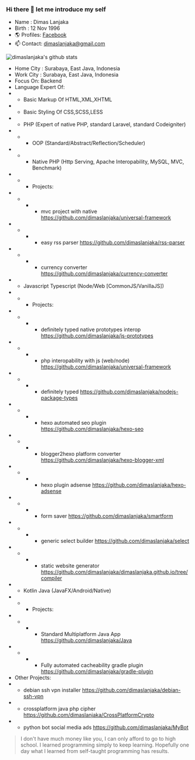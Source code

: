 ### Hi there 👋 let me introduce my self

- Name : Dimas Lanjaka 
- Birth : 12 Nov 1996 
- 🌎 Profiles: [Facebook](https://facebook.com/dimaslanjaka1)
- 📫 Contact: [dimaslanjaka@gmail.com](mailto:dimaslanjaka@gmail.com)

![dimaslanjaka's github stats](https://github-readme-stats.vercel.app/api?username=dimaslanjaka&show_icons=true&custom_title=dimaslanjaka%27s%20GitHub%20Stats:)
- Home City : Surabaya, East Java, Indonesia 
- Work City : Surabaya, East Java, Indonesia
- Focus On: Backend
- Language Expert Of:
- - Basic Markup Of HTML,XML,XHTML
- - Basic Styling Of CSS,SCSS,LESS
- - PHP (Expert of native PHP, standard Laravel, standard Codeigniter)
- - - OOP (Standard/Abstract/Reflection/Scheduler)
- - - Native PHP (Http Serving, Apache Interopability, MySQL, MVC, Benchmark)
- - - Projects:
- - - - mvc project with native https://github.com/dimaslanjaka/universal-framework
- - - - easy rss parser https://github.com/dimaslanjaka/rss-parser
- - - - currency converter https://github.com/dimaslanjaka/currency-converter
- - Javascript Typescript (Node/Web [CommonJS/VanillaJS])
- - - Projects:
- - - - definitely typed native prototypes interop https://github.com/dimaslanjaka/js-prototypes
- - - - php interopability with js (web/node) https://github.com/dimaslanjaka/universal-framework
- - - - definitely typed https://github.com/dimaslanjaka/nodejs-package-types
- - - - hexo automated seo plugin https://github.com/dimaslanjaka/hexo-seo
- - - - blogger2hexo platform converter https://github.com/dimaslanjaka/hexo-blogger-xml
- - - - hexo plugin adsense https://github.com/dimaslanjaka/hexo-adsense
- - - - form saver https://github.com/dimaslanjaka/smartform
- - - - generic select builder https://github.com/dimaslanjaka/select
- - - - static website generator https://github.com/dimaslanjaka/dimaslanjaka.github.io/tree/compiler
- - Kotlin Java (JavaFX/Android/Native)
- - - Projects:
- - - - Standard Multiplatform Java App https://github.com/dimaslanjaka/Java
- - - - Fully automated cacheability gradle plugin https://github.com/dimaslanjaka/gradle-plugin
- Other Projects:
- - debian ssh vpn installer https://github.com/dimaslanjaka/debian-ssh-vpn
- - crossplatform java php cipher https://github.com/dimaslanjaka/CrossPlatformCrypto
- - python bot social media ads https://github.com/dimaslanjaka/MyBot

> I don't have much money like you, I can only afford to go to high school. I learned programming simply to keep learning. Hopefully one day what I learned from self-taught programming has results.
